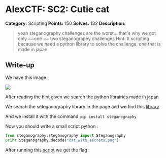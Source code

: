 # AlexCTF: SC2: Cutie cat

**Category:** Scripting
**Points:** 150
**Solves:** 132
**Description:**

> yeah steganography challenges are the worst... that's why we got only ~~one
> ~~ two steganography challenges 
> Hint: It scripting because we need a python library to solve the challenge, one that is made in japan

## Write-up

We have this image :

![](https://github.com/medbenali/Write-up-Hacking-Challenges/blob/master/Root%20Me/Steganography/Squared/ch2.jpg)

After reading the hint given we  search the python librairies made in [japan](https://pypi.python.org/pypi?%3Aaction=search&term=japanese)

We search the seteganography library in the page and we find this [library](https://pypi.python.org/pypi/steganography/0.1.1)

And we install it with the command `pip install steganography`

Now you should write a small script python : 

```python
from steganography.steganography import Steganography
print Steganography.decode("cat_with_secrets.png")
```

After running this [script](https://github.com/medbenali/Write-up-Hacking-Challenges/blob/master/alexctf_2017/script.py) we get the flag : 





